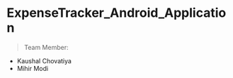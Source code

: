 # ExpenseTracker_Android_Application

> Team Member:
<ul>
  <li> Kaushal Chovatiya </li>
  <li> Mihir Modi </li>
</ul>
